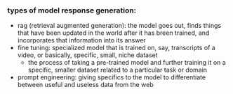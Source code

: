 ### types of model response generation:
- rag (retrieval augmented generation): the model goes out, finds things that have been updated in the world after it has breen trained, and incorporates that information into its answer
- fine tuning: specialized model that is trained on, say, transcripts of a video, or basically, specific, small, niche dataset
  - the process of taking a pre-trained model and further training it on a specific, smaller dataset related to a particular task or domain
- prompt engineering: giving specifics to the model to differentiate between useful and useless data from the web
